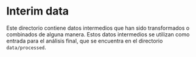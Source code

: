 # Interim data

Este directorio contiene datos intermedios que han sido transformados o combinados de alguna manera. Estos datos intermedios se utilizan como entrada para el análisis final, que se encuentra en el directorio `data/processed`.